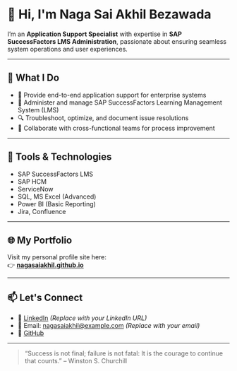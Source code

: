 # 👋 Hi, I'm Naga Sai Akhil Bezawada

I’m an **Application Support Specialist** with expertise in **SAP SuccessFactors LMS Administration**, passionate about ensuring seamless system operations and user experiences.

---

## 💼 What I Do
- 📌 Provide end-to-end application support for enterprise systems
- 🧩 Administer and manage SAP SuccessFactors Learning Management System (LMS)
- 🔍 Troubleshoot, optimize, and document issue resolutions
- 🤝 Collaborate with cross-functional teams for process improvement

---

## 🧰 Tools & Technologies
- SAP SuccessFactors LMS
- SAP HCM
- ServiceNow
- SQL, MS Excel (Advanced)
- Power BI (Basic Reporting)
- Jira, Confluence

---

## 🌐 My Portfolio
Visit my personal profile site here:  
👉 **[nagasaiakhil.github.io](https://nagasaiakhil.github.io)**

---

## 📫 Let's Connect
- 💼 [LinkedIn](https://linkedin.com/in/yourlinkedin) *(Replace with your LinkedIn URL)*
- 📧 Email: nagasaiakhil@example.com *(Replace with your email)*
- 🐙 [GitHub](https://github.com/nagasaiakhil)

---

> “Success is not final; failure is not fatal: It is the courage to continue that counts.” – Winston S. Churchill
